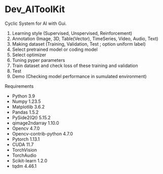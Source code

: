 # Dev_AIToolKit

Cyclic System for AI with Gui. 

1. Learning style (Supervised, Unspervised, Reinforcement)
2. Annotation (Image, 3D, Table(Vector), TimeSeries, Video, Audio, Text)
3. Making dataset (Training, Validation, Test ; option uniform label)
4. Select pretrained model or coding model
5. Select optimizer
6. Tuning pyper parameters
7. Train dataset and check loss of these training and validation
8. Test
9. Demo (Checking model performance in sumulated environment)

Requirements
+ Python 3.9
+ Numpy 1.23.5
+ Matplotlib 3.6.2
+ Pandas 1.5.2
+ PySide2(Qt) 5.15.2
+ qimage2ndarray 1.10.0
+ Opencv 4.7.0
+ Opencv-contrib-python 4.7.0
+ Pytorch 1.13.1
+ CUDA 11.7
+ TorchVision
+ TorchAudio
+ Scikit-learn 1.2.0
+ tqdm 4.46.1

